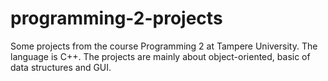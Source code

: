 # programming-2-projects
Some projects from the course Programming 2 at Tampere University. 
The language is C++.
The projects are mainly about object-oriented, basic of data structures and GUI.
